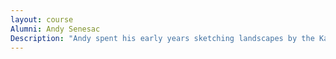 ```yaml
---
layout: course
Alumni: Andy Senesac
Description: "Andy spent his early years sketching landscapes by the Kankakee River. Now, he uses his artistic talent as a senior technical artist/lead facial artist at NetherRealm Studios in Chicago, where he animates characters for the popular game Mortal Combat."
---
```

